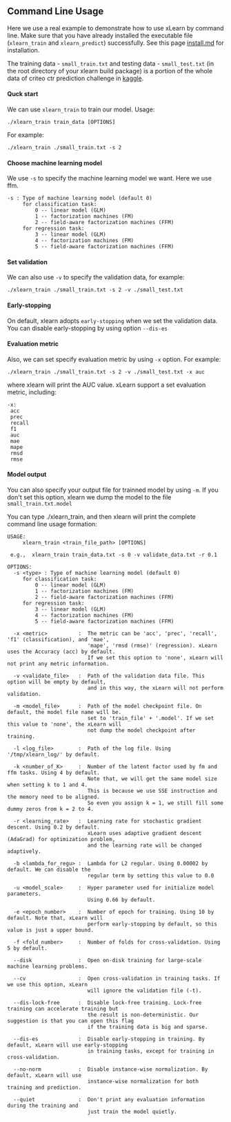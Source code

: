## Command Line Usage

Here we use a real example to demonstrate how to use xLearn by command line. 
Make sure that you have already installed the executable file (`xlearn_train` and
`xlearn_predict`) successfully. See this page [install.md][1] for installation.

The training data - `small_train.txt` and testing data - `small_test.txt` (in the root directory of your xlearn build package) is a portion of the whole data of criteo ctr prediction challenge in [kaggle][2].

#### Quck start

We can use `xlearn_train` to train our model.  Usage:  

    ./xlearn_train train_data [OPTIONS]

For example: 

    ./xlearn_train ./small_train.txt -s 2

#### Choose machine learning model

We use `-s` to specify the machine learning model we want. Here we use ffm.

    -s : Type of machine learning model (default 0)
         for classification task:
             0 -- linear model (GLM)
             1 -- factorization machines (FM)
             2 -- field-aware factorization machines (FFM)
         for regression task:
             3 -- linear model (GLM)
             4 -- factorization machines (FM)
             5 -- field-aware factorization machines (FFM)

#### Set validation

We can also use `-v` to specify the validation data, for example:

    ./xlearn_train ./small_train.txt -s 2 -v ./small_test.txt

#### Early-stopping
    
On default, xlearn adopts `early-stopping` when we set the validation data. You can disable early-stopping by using option `--dis-es`

#### Evaluation metric

Also, we can set specify evaluation metric by using `-x` option. For example:

    ./xlearn_train ./small_train.txt -s 2 -v ./small_test.txt -x auc

where xlearn will print the AUC value. xLearn support a set evaluation metric, including:

    -x: 
     acc
     prec
     recall
     f1
     auc
     mae
     mape
     rmsd
     rmse

#### Model output

You can also specify your output file for trainned model by using `-m`. If you don't set this option, xlearn we dump the model to the file `small_train.txt.model`






You can type ./xlearn_train, and then xlearn will print the complete command line usage formation:

    USAGE:
         xlearn_train <train_file_path> [OPTIONS]
    
     e.g.,  xlearn_train train_data.txt -s 0 -v validate_data.txt -r 0.1
    
    OPTIONS:
      -s <type> : Type of machine learning model (default 0)
         for classification task:
             0 -- linear model (GLM)
             1 -- factorization machines (FM)
             2 -- field-aware factorization machines (FFM)
         for regression task:
             3 -- linear model (GLM)
             4 -- factorization machines (FM)
             5 -- field-aware factorization machines (FFM)
    
      -x <metric>          :  The metric can be 'acc', 'prec', 'recall', 'f1' (classification), and 'mae',
                              'mape', 'rmsd (rmse)' (regression). xLearn uses the Accuracy (acc) by default.
                              If we set this option to 'none', xLearn will not print any metric information.
    
      -v <validate_file>   :  Path of the validation data file. This option will be empty by default,
                              and in this way, the xLearn will not perform validation.
    
      -m <model_file>      :  Path of the model checkpoint file. On default, the model file name will be.
                              set to 'train_file' + '.model'. If we set this value to 'none', the xLearn will
                              not dump the model checkpoint after training.
    
      -l <log_file>        :  Path of the log file. Using '/tmp/xlearn_log/' by default.
    
      -k <number_of_K>     :  Number of the latent factor used by fm and ffm tasks. Using 4 by default.
                              Note that, we will get the same model size when setting k to 1 and 4.
                              This is because we use SSE instruction and the memory need to be aligned.
                              So even you assign k = 1, we still fill some dummy zeros from k = 2 to 4.
    
      -r <learning_rate>   :  Learning rate for stochastic gradient descent. Using 0.2 by default.
                              xLearn uses adaptive gradient descent (AdaGrad) for optimization problem,
                              and the learning rate will be changed adaptively.
    
      -b <lambda_for_regu> :  Lambda for L2 regular. Using 0.00002 by default. We can disable the
                              regular term by setting this value to 0.0
    
      -u <model_scale>     :  Hyper parameter used for initialize model parameters.
                              Using 0.66 by default.
    
      -e <epoch_number>    :  Number of epoch for training. Using 10 by default. Note that, xLearn will
                              perform early-stopping by default, so this value is just a upper bound.
    
      -f <fold_number>     :  Number of folds for cross-validation. Using 5 by default.
    
      --disk               :  Open on-disk training for large-scale machine learning problems.
    
      --cv                 :  Open cross-validation in training tasks. If we use this option, xLearn
                              will ignore the validation file (-t).
    
      --dis-lock-free      :  Disable lock-free training. Lock-free training can accelerate training but
                              the result is non-deterministic. Our suggestion is that you can open this flag
                              if the training data is big and sparse.
    
      --dis-es             :  Disable early-stopping in training. By default, xLearn will use early-stopping
                              in training tasks, except for training in cross-validation.
    
      --no-norm            :  Disable instance-wise normalization. By default, xLearn will use
                              instance-wise normalization for both training and prediction.
    
      --quiet              :  Don't print any evaluation information during the training and
                              just train the model quietly.



  [1]: install.md
  [2]: https://www.kaggle.com/c/criteo-display-ad-challenge
